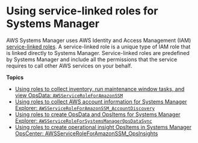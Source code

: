 # Using service\-linked roles for Systems Manager<a name="using-service-linked-roles"></a>

AWS Systems Manager uses AWS Identity and Access Management \(IAM\) [service\-linked roles](https://docs.aws.amazon.com/IAM/latest/UserGuide/id_roles_terms-and-concepts.html#iam-term-service-linked-role)\. A service\-linked role is a unique type of IAM role that is linked directly to Systems Manager\. Service\-linked roles are predefined by Systems Manager and include all the permissions that the service requires to call other AWS services on your behalf\. 

**Topics**
+ [Using roles to collect inventory, run maintenance window tasks, and view OpsData: `AWSServiceRoleForAmazonSSM`](using-service-linked-roles-service-action-1.md)
+ [Using roles to collect AWS account information for Systems Manager Explorer: `AWSServiceRoleForAmazonSSM_AccountDiscovery`](using-service-linked-roles-service-action-2.md)
+ [Using roles to create OpsData and OpsItems for Systems Manager Explorer: `AWSServiceRoleForSystemsManagerOpsDataSync`](using-service-linked-roles-service-action-3.md)
+ [Using roles to create operational insight OpsItems in Systems Manager OpsCenter: AWSServiceRoleForAmazonSSM\_OpsInsights](using-service-linked-roles-service-action-4.md)